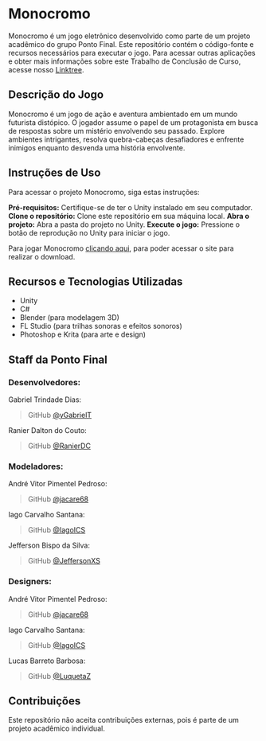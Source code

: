 # Monocromo
Monocromo é um jogo eletrônico desenvolvido como parte de um projeto acadêmico do grupo Ponto Final. Este repositório contém o código-fonte e recursos necessários para executar o jogo. Para acessar outras aplicações e obter mais informações sobre este Trabalho de Conclusão de Curso, acesse nosso <a href="https://linktr.ee/pontofinalinc">Linktree</a>.

## Descrição do Jogo
Monocromo é um jogo de ação e aventura ambientado em um mundo futurista distópico. O jogador assume o papel de um protagonista em busca de respostas sobre um mistério envolvendo seu passado. Explore ambientes intrigantes, resolva quebra-cabeças desafiadores e enfrente inimigos enquanto desvenda uma história envolvente.

## Instruções de Uso
Para acessar o projeto Monocromo, siga estas instruções:

<b>Pré-requisitos:</b>  Certifique-se de ter o Unity instalado em seu computador.
<b>Clone o repositório:</b>  Clone este repositório em sua máquina local.
<b>Abra o projeto:</b>  Abra a pasta do projeto no Unity.
<b>Execute o jogo:</b> Pressione o botão de reprodução no Unity para iniciar o jogo.

Para jogar Monocromo <a href="https://ysetter.itch.io/monocromo">clicando aqui</a>, para poder acessar o site para realizar o download.

## Recursos e Tecnologias Utilizadas
* Unity
* C#
* Blender (para modelagem 3D)
* FL Studio (para trilhas sonoras e efeitos sonoros)
* Photoshop e Krita (para arte e design)

## Staff da Ponto Final

<h3>Desenvolvedores:</h3> 

Gabriel Trindade Dias:
> GitHub [@yGabrielT](https://github.com/yGabrielT)

Ranier Dalton do Couto:
> GitHub [@RanierDC](https://github.com/RanierDC)

<h3>Modeladores:</h3>

André Vitor Pimentel Pedroso:
> GitHub [@jacare68](https://github.com/jacare68)

Iago Carvalho Santana:
> GitHub [@IagoICS](https://github.com/IagoICS)

Jefferson Bispo da Silva:
> GitHub [@JeffersonXS](https://github.com/JeffersonXS)

<h3>Designers:</h3>

André Vitor Pimentel Pedroso:
> GitHub [@jacare68](https://github.com/jacare68)

Iago Carvalho Santana:
> GitHub [@IagoICS](https://github.com/IagoICS)

Lucas Barreto Barbosa:
> GitHub [@LuquetaZ](https://github.com/LuquetaZ)









## Contribuições
Este repositório não aceita contribuições externas, pois é parte de um projeto acadêmico individual.


